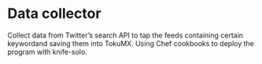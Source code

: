 # Data collector

Collect data from Twitter’s search API to tap the feeds containing certain keywordand saving them into TokuMX.
Using Chef cookbooks to deploy the program with knife-solo.
